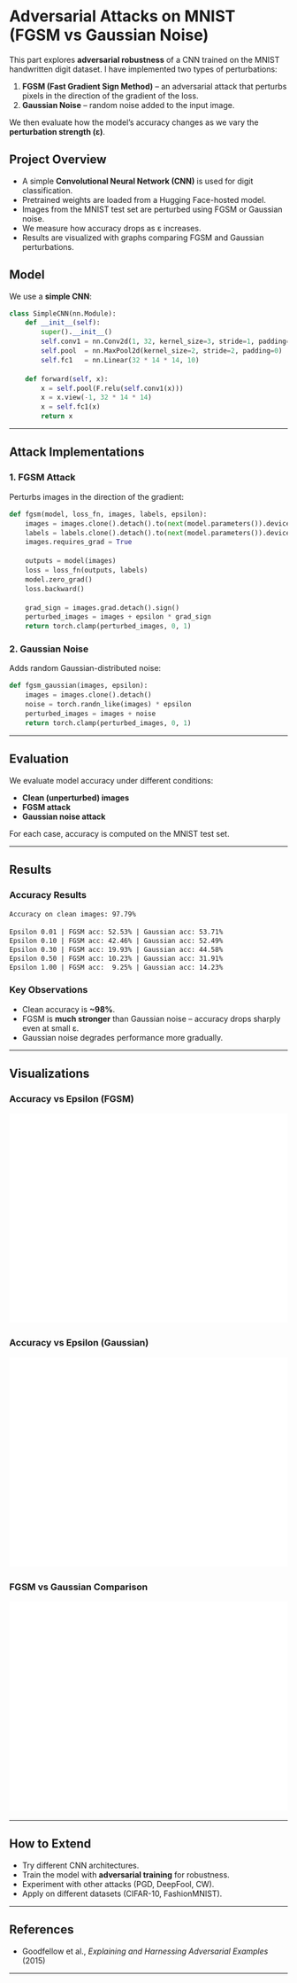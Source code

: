 # Adversarial Attacks on MNIST (FGSM vs Gaussian Noise)

This part explores **adversarial robustness** of a CNN trained on the MNIST handwritten digit dataset. I have implemented two types of perturbations:

1. **FGSM (Fast Gradient Sign Method)** – an adversarial attack that perturbs pixels in the direction of the gradient of the loss.
2. **Gaussian Noise** – random noise added to the input image.

We then evaluate how the model’s accuracy changes as we vary the **perturbation strength (ε)**.

## Project Overview

- A simple **Convolutional Neural Network (CNN)** is used for digit classification.
- Pretrained weights are loaded from a Hugging Face-hosted model.
- Images from the MNIST test set are perturbed using FGSM or Gaussian noise.
- We measure how accuracy drops as ε increases.
- Results are visualized with graphs comparing FGSM and Gaussian perturbations.

## Model

We use a **simple CNN**:

```python
class SimpleCNN(nn.Module):
    def __init__(self):
        super().__init__()
        self.conv1 = nn.Conv2d(1, 32, kernel_size=3, stride=1, padding=1)
        self.pool  = nn.MaxPool2d(kernel_size=2, stride=2, padding=0)
        self.fc1   = nn.Linear(32 * 14 * 14, 10)

    def forward(self, x):
        x = self.pool(F.relu(self.conv1(x)))
        x = x.view(-1, 32 * 14 * 14)
        x = self.fc1(x)
        return x
```

---

## Attack Implementations

### 1. **FGSM Attack**

Perturbs images in the direction of the gradient:

```python
def fgsm(model, loss_fn, images, labels, epsilon):
    images = images.clone().detach().to(next(model.parameters()).device)
    labels = labels.clone().detach().to(next(model.parameters()).device)
    images.requires_grad = True

    outputs = model(images)
    loss = loss_fn(outputs, labels)
    model.zero_grad()
    loss.backward()

    grad_sign = images.grad.detach().sign()
    perturbed_images = images + epsilon * grad_sign
    return torch.clamp(perturbed_images, 0, 1)
```

### 2. **Gaussian Noise**

Adds random Gaussian-distributed noise:

```python
def fgsm_gaussian(images, epsilon):
    images = images.clone().detach()
    noise = torch.randn_like(images) * epsilon
    perturbed_images = images + noise
    return torch.clamp(perturbed_images, 0, 1)
```

---

## Evaluation

We evaluate model accuracy under different conditions:

- **Clean (unperturbed) images**
- **FGSM attack**
- **Gaussian noise attack**

For each case, accuracy is computed on the MNIST test set.

---

## Results

### Accuracy Results

```
Accuracy on clean images: 97.79%

Epsilon 0.01 | FGSM acc: 52.53% | Gaussian acc: 53.71%
Epsilon 0.10 | FGSM acc: 42.46% | Gaussian acc: 52.49%
Epsilon 0.30 | FGSM acc: 19.93% | Gaussian acc: 44.58%
Epsilon 0.50 | FGSM acc: 10.23% | Gaussian acc: 31.91%
Epsilon 1.00 | FGSM acc:  9.25% | Gaussian acc: 14.23%
```

### Key Observations

- Clean accuracy is **\~98%**.
- FGSM is **much stronger** than Gaussian noise – accuracy drops sharply even at small ε.
- Gaussian noise degrades performance more gradually.

---

## Visualizations

### Accuracy vs Epsilon (FGSM)

![FGSM Accuracy](images/fgsm_accuracy.png)

### Accuracy vs Epsilon (Gaussian)

![Gaussian Accuracy](images/gaussian_accuracy.png)

### FGSM vs Gaussian Comparison

![FGSM vs Gaussian](images/fgsm_vs_gaussian.png)

---

## How to Extend

- Try different CNN architectures.
- Train the model with **adversarial training** for robustness.
- Experiment with other attacks (PGD, DeepFool, CW).
- Apply on different datasets (CIFAR-10, FashionMNIST).

---

## References

- Goodfellow et al., _Explaining and Harnessing Adversarial Examples_ (2015)

---
